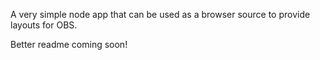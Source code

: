 A very simple node app that can be used as a browser source to provide layouts for OBS.

Better readme coming soon!